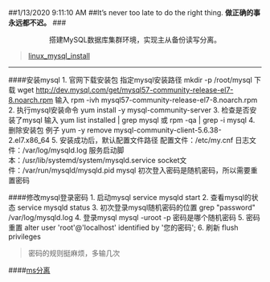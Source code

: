 ##1/13/2020 9:11:10 AM 
##It’s never too late to do the right thing.
**做正确的事永远都不迟。**
###<center>搭建MySQL数据库集群环境，实现主从备份读写分离。</center>
>[linux_mysql_install](https://www.jianshu.com/p/6dc6fd1f7e3a)

***
####安装mysql
	1. 官网下载安装包
		指定mysql安装路径
			mkdir -p /root/mysql
		下载
			wget  http://dev.mysql.com/get/mysql57-community-release-el7-8.noarch.rpm
		输入
			rpm  -ivh  mysql57-community-release-el7-8.noarch.rpm
	2. 执行mysql安装命令
		yum  install -y  mysql-community-server
	3. 检查是否安装了mysql
		输入
			yum list installed | grep mysql    或
			rpm -qa | grep -i mysql
	4. 删除安装包
		例子
			yum -y remove mysql-community-client-5.6.38-2.el7.x86_64
	5. 安装成功后，默认配置文件路径
		配置文件：/etc/my.cnf
		日志文件：/var/log/mysqld.log
		服务启动脚本：/usr/lib/systemd/system/mysqld.service
		socket文件：/var/run/mysqld/mysqld.pid
		mysql 初次登入密码是随机密码，所以需要重置密码

####修改mysql登录密码
	1. 启动mysql
		service mysqld start
	2. 查看mysql的状态
		service mysqld status
	3. 初次登录mysql随机密码的位置
		grep "password" /var/log/mysqld.log
	4. 登录mysql
		mysql -uroot -p
		密码是哪个随机密码
	5. 密码重置
		alter user 'root'@'localhost' identified by '您的密码';
	6. 刷新
		flush privileges

>密码的规则挺麻烦，多输几次


####[ms分离]("https://blog.csdn.net/u013378306/article/details/84995481")

